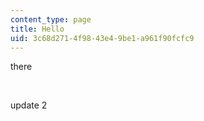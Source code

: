 ```yaml
---
content_type: page
title: Hello
uid: 3c68d271-4f98-43e4-9be1-a961f90fcfc9
---
```

there

 

update 2